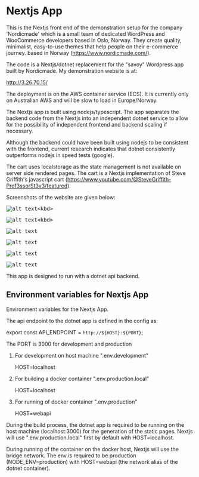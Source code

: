 # Nextjs App

This is the Nextjs front end of the demonstration setup for the company 'Nordicmade' which is a small team of dedicated WordPress and WooCommerce developers based in Oslo, Norway. They create quality, minimalist, easy-to-use themes that help people on their e-commerce journey. based in Norway (https://www.nordicmade.com/). 


The code is a Nextjs/dotnet replacement for the "savoy" Wordpress app built by Nordicmade.
My demonstration website is at:

http://3.26.70.15/

The deployment is on the AWS container service (ECS). It is currently only on Australian AWS and will be slow to load in Europe/Norway. 

The Nextjs app is built using nodejs/typescript. The app separates the backend code from the Nextjs into an independent dotnet service to allow for the possibility of independent frontend and backend scaling if necessary.

Although the backend could have been built using nodejs to be consistent with the frontend, current research indicates that dotnet consistently outperforms nodejs in speed tests (google).

The cart uses localstorage as the state management is not available on server side rendered pages. The cart is a Nextjs implementation of Steve Griffith's javascript cart (https://www.youtube.com/@SteveGriffith-Prof3ssorSt3v3/featured).

Screenshots of the website are given below:

<kbd>![alt text](https://github.com/mckenzie-mm/nordic-frontend/blob/main/images-readme-dark/11.png?)<kbd>

<kbd>![alt text](https://github.com/mckenzie-mm/nordic-frontend/blob/main/images-readme-dark/22.png?)<kbd>

<kbd>![alt text](https://github.com/mckenzie-mm/nordic-frontend/blob/main/images-readme-dark/5.png)<kbd>

<kbd>![alt text](https://github.com/mckenzie-mm/nordic-frontend/blob/main/images-readme-dark/6.png)<kbd>

<kbd>![alt text](https://github.com/mckenzie-mm/nordic-frontend/blob/main/images-readme-dark/7.png)<kbd>

<kbd>![alt text](https://github.com/mckenzie-mm/nordic-frontend/blob/main/images-readme-dark/4.png)<kbd>


This app is designed to run with a dotnet api
backend.

## Environment variables for Nextjs App

Environment variables for the Nextjs App.

The api endpoint to the dotnet app is defined in the config as:

export const API_ENDPOINT = `http://${HOST}:${PORT}`;

The PORT is 3000 for development and production

1) For development on host machine ".env.development"

    HOST=localhost

2) For building a docker container ".env.production.local"

    HOST=localhost

3) For running of docker container ".env.production"

    HOST=webapi

During the build process, the dotnet app is required to be running 
on the host machine (localhost:3000) for the generation 
of the static pages. Nextjs will use ".env.production.local"
first by default with HOST=localhost.

During running of the container on the docker host, 
Nextjs will use the bridge network.
The env is required to be production (NODE_ENV=production)
with HOST=webapi (the network alias of the dotnet container).


